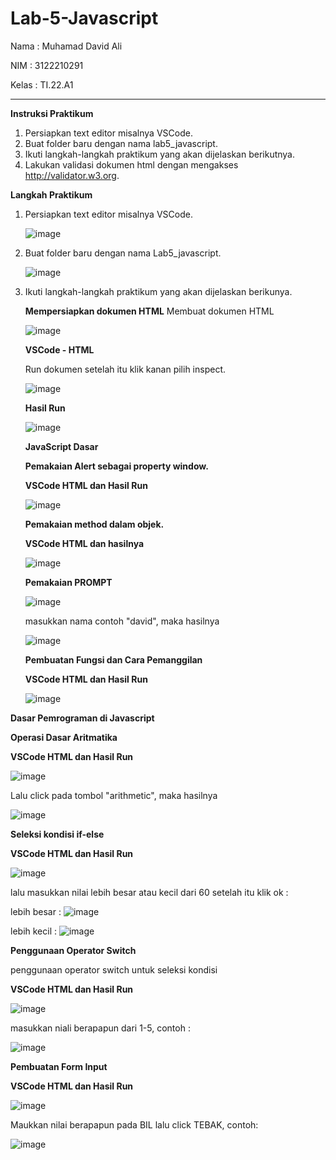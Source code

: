# Lab-5-Javascript

Nama   : Muhamad David Ali

NIM    : 3122210291

Kelas  : TI.22.A1

<hr>

**Instruksi Praktikum**
1. Persiapkan text editor misalnya VSCode.
2. Buat folder baru dengan nama lab5_javascript.
3. Ikuti langkah-langkah praktikum yang akan dijelaskan berikutnya.
4. Lakukan validasi dokumen html dengan mengakses http://validator.w3.org.

**Langkah Praktikum**

1. Persiapkan text editor misalnya VSCode.

   ![image](https://github.com/Luxcario/Lab-5-Javascript/assets/116184002/beae4e76-adbe-4a9d-bc02-7b4e849c5629)

2. Buat folder baru dengan nama Lab5_javascript.

   ![image](https://github.com/Luxcario/Lab-5-Javascript/assets/116184002/4ee0b877-6985-4495-a9fc-c7b8ece61172)

3. Ikuti langkah-langkah praktikum yang akan dijelaskan berikunya.

   **Mempersiapkan dokumen HTML**
   Membuat dokumen HTML

   ![image](https://github.com/Luxcario/Lab-5-Javascript/assets/116184002/15a60925-b809-4445-b0b3-2bc200ec1180)

   **VSCode - HTML**
   
   Run dokumen setelah itu klik kanan pilih inspect.

   ![image](https://github.com/Luxcario/Lab-5-Javascript/assets/116184002/b34dbad4-6a65-451e-9069-bb4ffa980ea9)

   **Hasil Run**
   
   ![image](https://github.com/Luxcario/Lab-5-Javascript/assets/116184002/1f81a3d1-fc39-4363-96b3-b59fbd2e42e7)

   **JavaScript Dasar**

   **Pemakaian Alert sebagai property window.**

   **VSCode HTML dan Hasil Run**

   ![image](https://github.com/Luxcario/Lab-5-Javascript/assets/116184002/3c154e6d-9259-478e-b2de-9ce9b1c820ed)

   **Pemakaian method dalam objek.**

   **VSCode HTML dan hasilnya**

   ![image](https://github.com/Luxcario/Lab-5-Javascript/assets/116184002/3f2e2454-48f7-4e6b-bb3f-ae18cba05545)

   **Pemakaian PROMPT**

   ![image](https://github.com/Luxcario/Lab-5-Javascript/assets/116184002/6b7f075c-6265-4506-8f73-d245d822cb4a)

   masukkan nama contoh "david", maka hasilnya

   ![image](https://github.com/Luxcario/Lab-5-Javascript/assets/116184002/f218b7cf-785d-4b89-8451-1a3b6b876033)

   **Pembuatan Fungsi dan Cara Pemanggilan**

   **VSCode HTML dan Hasil Run**

   ![image](https://github.com/Luxcario/Lab-5-Javascript/assets/116184002/dce39397-2db7-4e53-97cd-5581f88dc7da)


**Dasar Pemrograman di Javascript**

   **Operasi Dasar Aritmatika**

   **VSCode HTML dan Hasil Run**

   ![image](https://github.com/Luxcario/Lab-5-Javascript/assets/116184002/0a7787ad-fd04-44bc-9eac-a73342a08de8)

   Lalu click pada tombol "arithmetic", maka hasilnya

   ![image](https://github.com/Luxcario/Lab-5-Javascript/assets/116184002/3e78cf07-5b33-4256-8bed-0d2fbd2bc1f3)

   **Seleksi kondisi if-else**

   **VSCode HTML dan Hasil Run**

   ![image](https://github.com/Luxcario/Lab-5-Javascript/assets/116184002/1098bdec-1d57-4c5b-ab44-258d5f90419c)

   lalu masukkan nilai lebih besar atau kecil dari 60 setelah itu klik ok :
   
   lebih besar : ![image](https://github.com/Luxcario/Lab-5-Javascript/assets/116184002/6dd8df74-d65e-49cb-a82b-b9cf2992461b)

   lebih kecil : ![image](https://github.com/Luxcario/Lab-5-Javascript/assets/116184002/beaf3a64-da8f-40e0-a6ed-049cdece603d)

   **Penggunaan Operator Switch**

   penggunaan operator switch untuk seleksi kondisi

   **VSCode HTML dan Hasil Run**

   ![image](https://github.com/Luxcario/Lab-5-Javascript/assets/116184002/1cd14f79-2e99-4ef7-ba57-e0376ffd9d82)

   masukkan niali berapapun dari 1-5, contoh :
   
   ![image](https://github.com/Luxcario/Lab-5-Javascript/assets/116184002/8c8141b0-cc0f-4fec-9d6a-c3da913357e9)

   **Pembuatan Form Input**

   **VSCode HTML dan Hasil Run**

   ![image](https://github.com/Luxcario/Lab-5-Javascript/assets/116184002/55d1f505-51f1-45be-86fb-19ddb8542f89)

   Maukkan nilai berapapun pada BIL lalu click TEBAK, contoh:

   ![image](https://github.com/Luxcario/Lab-5-Javascript/assets/116184002/fb619b16-fb02-412b-a851-706e81a91e39)
